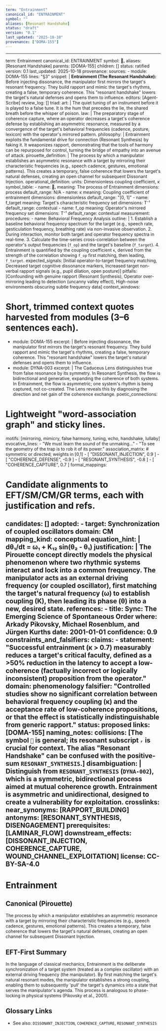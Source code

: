 ```yaml
---
term: "Entrainment"
canonical_id: "ENTRAINMENT"
symbol: ""
aliases: [Resonant Handshake]
status: "draft"
version: "0.1"
last_updated: "2025-10-18"
provenance: ["DOMA-155"]
---
```


---
term: Entrainment
canonical_id: ENTRAINMENT
symbol: 🤝ᵣ
aliases: [Resonant Handshake]
parents: [DOMA-155]
children: []
status: ratified
version: 0.1
last_updated: 2025-10-18
provenance:
  sources:
    - module: DOMA-155
      lines: "§3"
      snippet: |
        **Entrainment (The Resonant Handshake):** Before injecting dissonance, the manipulator first mirrors the target's resonant frequency. They build rapport and mimic the target's rhythms, creating a false, temporary coherence. This "resonant handshake" lowers the target's natural defenses and opens them to influence.
  editors: [Agent-Scribe]
  review_log: []
triad:
  art: |
    The quiet tuning of an instrument before it is played to a false tune. It is the hum that precedes the lie, the shared breath before the whisper of poison.
  law: |
    The preparatory stage of coherence capture, where an operator decreases a target's coherence defense by establishing an asymmetric resonance, measured by a convergence of the target's behavioral frequencies (cadence, posture, lexicon) with the operator's mirrored pattern.
  philosophy: |
    Entrainment exploits the fundamental drive for connection (Resonant Synthesis) by faking it. It weaponizes rapport, demonstrating that the tools of harmony can be repurposed for control, turning the bridge of empathy into an avenue of attack.
pirouette_definition: |
  The process by which a manipulator establishes an asymmetric resonance with a target by mirroring their characteristic frequencies (e.g., speech cadence, gestures, emotional patterns). This creates a temporary, false coherence that lowers the target's natural defenses, creating an open channel for subsequent Dissonant Injection.
operational_definition:
  units: Dimensionless coupling coefficient, κ
  symbol_table:
    - name: 🤝ᵣ
      meaning: The process of Entrainment
      dimensions: process
      default_range: N/A
    - name: κ
      meaning: Coupling coefficient of entrainment
      dimensions: dimensionless
      default_range: "[0, 1]"
    - name: f_target
      meaning: Target's characteristic frequency set
      dimensions: T⁻¹
      default_range: contextual
    - name: f_op
      meaning: Operator's mirrored frequency set
      dimensions: T⁻¹
      default_range: contextual
  measurement:
    procedures:
      - name: Behavioral Frequency Analysis
        outline: |
          1. Establish a baseline behavioral frequency spectrum for the target (e.g., speech rate, gesticulation frequency, breathing rate) via non-invasive observation.
          2. During interaction, monitor both target and operator frequency spectra in real-time.
          3. Calculate the time-series cross-correlation between the operator's output frequencies (`f_op`) and the target's baseline (`f_target`).
          4. Entrainment is quantified by the coupling coefficient `κ`, derived from the strength of the correlation showing `f_op` first matching, then leading, `f_target`.
        expected_signals: [Initial operator-to-target frequency matching, Decreased target cognitive dissonance markers, Increased target non-verbal rapport signals (e.g., pupil dilation, open posture)]
        pitfalls: [Confounding with genuine rapport (Resonant Synthesis), Operator over-mirroring leading to detection (uncanny valley effect), High-noise environments obscuring subtle frequency data]
context_windows:
  # Short, trimmed context quotes harvested from modules (3–6 sentences each).
  - module: DOMA-155
    excerpt: |
      Before injecting dissonance, the manipulator first mirrors the target's resonant frequency. They build rapport and mimic the target's rhythms, creating a false, temporary coherence. This "resonant handshake" lowers the target's natural defenses and opens them to influence.
  - module: DYNA-003
    excerpt: |
      The Caduceus Lens distinguishes true from false resonance by its symmetry. In Resonant Synthesis, the flow is bidirectional and generative, expanding the coherence of both systems. In Entrainment, the flow is asymmetric; one system's rhythm is being captured, not co-created. The Lens reveals this by diagnosing the direction and net gain of the coherence exchange.
poetic_connections:
  # Lightweight "word-association graph" and sticky lines.
  motifs: [mirroring, mimicry, false harmony, tuning, echo, handshake, lullaby]
  evocative_lines:
    - "We must learn the sound of the unmaking..."
    - "To see the geometry of the trap is to rob it of its power."
  association_matrix:
    # symmetric or directed; weights in [0,1]
    - [ "DISSONANT_INJECTION", 0.9 ]
    - [ "COHERENCE_DEFENSE", -0.9 ]
    - [ "RESONANT_SYNTHESIS", -0.8 ]
    - [ "COHERENCE_CAPTURE", 0.7 ]
formal_mappings:
  # Candidate alignments to EFT/SM/CM/GR terms, each with justification and refs.
  candidates: []
  adopted:
    - target: Synchronization of coupled oscillators
      domain: CM
      mapping_kind: conceptual
      equation_hint: |
        dθ₁/dt = ω₁ + K₁₂ sin(θ₂ - θ₁)
      justification: |
        The Pirouette concept directly models the physical phenomenon where two rhythmic systems interact and lock into a common frequency. The manipulator acts as an external driving frequency (or coupled oscillator), first matching the target's natural frequency (ω) to establish coupling (K), then leading its phase (θ) into a new, desired state.
      references:
        - title: Sync: The Emerging Science of Spontaneous Order
          where: Arkady Pikovsky, Michael Rosenblum, and Jürgen Kurths
          date: 2001-01-01
      confidence: 0.9
constraints_and_falsifiers:
  claims:
    - statement: "Successful entrainment (κ > 0.7) measurably reduces a target's critical faculty, defined as a >50% reduction in the latency to accept a low-coherence (factually incorrect or logically inconsistent) proposition from the operator."
      domain: phenomenology
      falsifier: "Controlled studies show no significant correlation between behavioral frequency coupling (κ) and the acceptance rate of low-coherence propositions, or that the effect is statistically indistinguishable from generic rapport."
      status: proposed
      links: [DOMA-155]
naming_notes:
  collisions: [The symbol `🤝` is general; its resonant subscript `ᵣ` is crucial for context. The alias "Resonant Handshake" can be confused with the positive-sum `RESONANT_SYNTHESIS`.]
  disambiguation: |
    Distinguish from `RESONANT_SYNTHESIS` (`DYNA-002`), which is a symmetric, bidirectional process aimed at mutual coherence growth. Entrainment is asymmetric and unidirectional, designed to create a vulnerability for exploitation.
crosslinks:
  near_synonyms: [RAPPORT_BUILDING]
  antonyms: [RESONANT_SYNTHESIS, DISENGAGEMENT]
  prerequisites: [LAMINAR_FLOW]
  downstream_effects: [DISSONANT_INJECTION, COHERENCE_CAPTURE, WOUND_CHANNEL_EXPLOITATION]
license: CC-BY-SA-4.0
---

# Entrainment

## Canonical (Pirouette)
The process by which a manipulator establishes an asymmetric resonance with a target by mirroring their characteristic frequencies (e.g., speech cadence, gestures, emotional patterns). This creates a temporary, false coherence that lowers the target's natural defenses, creating an open channel for subsequent Dissonant Injection.

## EFT-First Summary
In the language of classical mechanics, Entrainment is the deliberate synchronization of a target system (treated as a complex oscillator) with an external driving frequency (the manipulator). By first matching the target's natural resonant modes, the manipulator establishes a strong coupling, enabling them to subsequently 'pull' the target's dynamics into a state that serves the manipulator's agenda. This process is analogous to phase-locking in physical systems (Pikovsky et al., 2001).

## Glossary Links
- See also: `DISSONANT_INJECTION`, `COHERENCE_CAPTURE`, `RESONANT_SYNTHESIS`